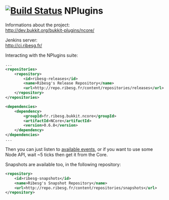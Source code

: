 [![Build Status](https://travis-ci.org/Ribesg/NPlugins.svg?branch=master)](https://travis-ci.org/Ribesg/NPlugins)
NPlugins
=====
Informations about the project:  
	http://dev.bukkit.org/bukkit-plugins/ncore/

Jenkins server:  
	http://ci.ribesg.fr/

Interacting with the NPlugins suite:
```xml
...
<repositories>
	<repository>
		<id>ribesg-releases</id>
		<name>Ribesg's Release Repository</name>
		<url>http://repo.ribesg.fr/content/repositories/releases</url>
	</repository>
</repositories>

<dependencies>
	<dependency>
		<groupId>fr.ribesg.bukkit.ncore</groupId>
		<artifactId>NCore</artifactId>
		<version>0.6.8</version>
	</dependency>
</dependencies>
...
```
Then you can just listen to [available events](http://wiki.ribesg.fr/NPlugins/Developer/Available_Events), or if you want to use some Node API, wait ~5 ticks then get it from the Core.

Snapshots are available too, in the following repository:
```xml
<repository>
	<id>ribesg-snapshots</id>
	<name>Ribesg's Snapshot Repository</name>
	<url>http://repo.ribesg.fr/content/repositories/snapshots</url>
</repository>
```